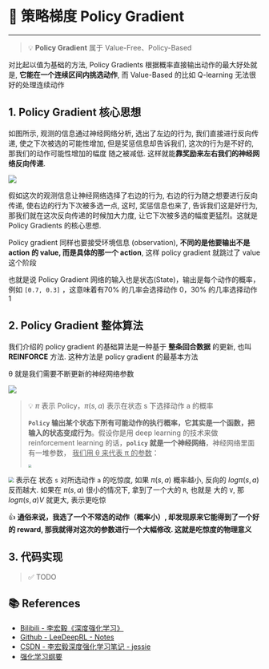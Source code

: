 # 💫 策略梯度 Policy Gradient

---

> 💡 **Policy Gradient** 属于 Value-Free、Policy-Based

对比起以值为基础的方法, Policy Gradients 根据概率直接输出动作的最大好处就是, **它能在一个连续区间内挑选动作**, 而 Value-Based 的比如 Q-learning 无法很好的处理连续动作

## 1. Policy Gradient 核心思想

如图所示, 观测的信息通过神经网络分析, 选出了左边的行为, 我们直接进行反向传递, 使之下次被选的可能性增加, 但是奖惩信息却告诉我们, 这次的行为是不好的, 那我们的动作可能性增加的幅度 随之被减低. 这样就能**靠奖励来左右我们的神经网络反向传递**. 

![](https://gitee.com/veal98/images/raw/master/img/20201102094845.png)

假如这次的观测信息让神经网络选择了右边的行为, 右边的行为随之想要进行反向传递, 使右边的行为下次被多选一点, 这时, 奖惩信息也来了, 告诉我们这是好行为, 那我们就在这次反向传递的时候加大力度, 让它下次被多选的幅度更猛烈。这就是 Policy Gradients 的核心思想.

Policy gradient 同样也要接受环境信息 (observation), **不同的是他要输出不是 action 的 value, 而是具体的那一个 action**, 这样 policy gradient 就跳过了 value 这个阶段

也就是说 Policy Gradient 网络的输入也是状态(State)，输出是每个动作的概率，例如 `[0.7, 0.3]` ，这意味着有70% 的几率会选择动作 0，30% 的几率选择动作 1

## 2. Policy Gradient 整体算法

我们介绍的 policy gradient 的基础算法是一种基于 **整条回合数据** 的更新, 也叫 **REINFORCE** 方法. 这种方法是 policy gradient 的最基本方法

θ 就是我们需要不断更新的神经网络参数

![](https://gitee.com/veal98/images/raw/master/img/20201102095848.png)

> 💡 $\pi$ 表示 Policy，$\pi(s,a)$ 表示在状态 s 下选择动作 a 的概率 
>
> **`Policy` 输出某个状态下所有可能动作的执行概率，它其实是一个函数，把输入的状态变成行为**。假设你是用 deep learning 的技术来做 reinforcement learning 的话，**`policy` 就是一个神经网络**，神经网络里面有一堆参数， <u>我们用 θ 来代表 π 的参数</u>：
>
> <img src="https://gitee.com/veal98/images/raw/master/img/20201026173154.png" style="zoom:40%;" />

<img src="https://gitee.com/veal98/images/raw/master/img/20201102095924.png" style="zoom:67%;" /> 表示在 状态 `s` 对所选动作 `a` 的吃惊度, 如果 $\pi(s,a)$ 概率越小, 反向的 $log\pi(s,a)$ 反而越大. 如果在 $\pi(s,a)$ 很小的情况下, 拿到了一个大的 `R`, 也就是 大的 `V`, 那 $log\pi(s,a)V$ 就更大, 表示更吃惊

👍 **通俗来说，我选了一个不常选的动作（概率小）, 却发现原来它能得到了一个好的 reward, 那我就得对这次的参数进行一个大幅修改. 这就是吃惊度的物理意义**

## 3. 代码实现

> ✅ TODO

## 📚 References

- [Bilibili - 李宏毅《深度强化学习》](https://www.bilibili.com/video/BV1MW411w79n)
- [Github - LeeDeepRL - Notes](https://datawhalechina.github.io/leedeeprl-notes/)
- [CSDN - 李宏毅深度强化学习笔记 - jessie](https://blog.csdn.net/cindy_1102/article/details/87904928)
- [强化学习纲要](https://github.com/zhoubolei/introRL)